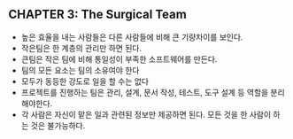 ## CHAPTER 3: The Surgical Team
* 높은 효율을 내는 사람들은 다른 사람들에 비해 큰 기량차이를 보인다.
* 작은팀은 한 계층의 관리만 하면 된다.
* 큰팀은 작은 팀에 비해 통일성이 부족한 소프트웨어를 만든다.
* 팀의 모든 요소는 팀의 소유여야 한다
* 모두가 동등한 강도로 일을 할 수는 없다
* 프로젝트를 진행하는 팀은 관리, 설계, 문서 작성, 테스트, 도구 설계 등 역할을 분리해야한다.
* 각 사람은 자신이 맡은 일과 관련된 정보만 제공하면 된다. 모든 것을 한 사람이 하는 것은 불가능하다.

